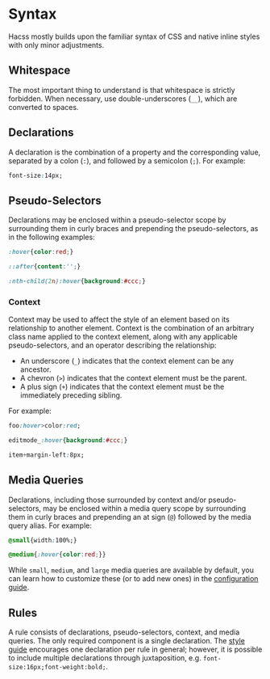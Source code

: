 # Syntax

Hacss mostly builds upon the familiar syntax of CSS and native inline styles
with only minor adjustments.

## Whitespace

The most important thing to understand is that whitespace is strictly forbidden.
When necessary, use double-underscores (`__`), which are converted to spaces.

## Declarations

A declaration is the combination of a property and the corresponding value,
separated by a colon (`:`), and followed by a semicolon (`;`). For example:

```css
font-size:14px;
```

## Pseudo-Selectors

Declarations may be enclosed within a pseudo-selector scope by surrounding them
in curly braces and prepending the pseudo-selectors, as in the following
examples:

```css
:hover{color:red;}
```

```css
::after{content:'';}
```

```css
:nth-child(2n):hover{background:#ccc;}
```

### Context

Context may be used to affect the style of an element based on its relationship
to another element. Context is the combination of an arbitrary class name
applied to the context element, along with any applicable pseudo-selectors, and
an operator describing the relationship:

* An underscore (`_`) indicates that the context element can be any ancestor.
* A chevron (`>`) indicates that the context element must be the parent.
* A plus sign (`+`) indicates that the context element must be the immediately
  preceding sibling.

For example:

```css
foo:hover>color:red;
```

```css
editmode_:hover{background:#ccc;}
```

```css
item+margin-left:8px;
```

## Media Queries

Declarations, including those surrounded by context and/or pseudo-selectors, may
be enclosed within a media query scope by surrounding them in curly braces and
prepending an at sign (`@`) followed by the media query alias. For example:

```css
@small{width:100%;}
```

```css
@medium{:hover{color:red;}}
```

While `small`, `medium`, and `large` media queries are available by default, you
can learn how to customize these (or to add new ones) in the
[configuration guide](configuration-guide.md).

## Rules

A rule consists of declarations, pseudo-selectors, context, and media queries.
The only required component is a single declaration. The
[style guide](style-guide.md) encourages one declaration per rule in general;
however, it is possible to include multiple declarations through juxtaposition,
e.g. `font-size:16px;font-weight:bold;`.
